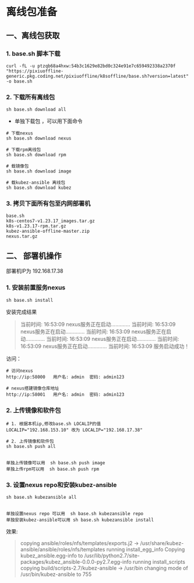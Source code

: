 # 离线包准备

## 一、离线包获取

### 1. base.sh 脚本下载
```shell
curl -fL -u ptzqb68a4hxw:54b3c1629e82bd0c324e91e7c659492338a2370f "https://pixiuoffline-generic.pkg.coding.net/pixiuoffline/k8soffline/base.sh?version=latest" -o base.sh
```

### 2. 下载所有离线包
```shell
sh base.sh download all
```

- 单独下载包 ，可以用下面命令

```shell
# 下载nexus
sh base.sh download nexus

# 下载rpm离线包 
sh base.sh download rpm

# 载镜像包
sh base.sh download image

# 载kubez-ansible 离线包
sh base.sh download kubez
```

### 3. 拷贝下面所有包至内网部署机
```shell
base.sh
k8s-centos7-v1.23.17_images.tar.gz
k8s-v1.23.17-rpm.tar.gz
kubez-ansible-offline-master.zip
nexus.tar.gz
```



## 二、 部署机操作

部署机IP为  192.168.17.38

### 1. 安装前置服务nexus

```shell
sh base.sh install
```
安装完成结果

> 当前时间: 16:53:09   nexus服务正在启动.............
当前时间: 16:53:09   nexus服务正在启动.............
当前时间: 16:53:09   nexus服务正在启动.............
当前时间: 16:53:09   nexus服务正在启动.............
当前时间: 16:53:09   nexus服务正在启动.............
 当前时间: 16:53:09 服务启动成功！


访问：
```shell
# 访问nexus
http://ip:58000   用户名: admin  密码: admin123

# nexus搭建镜像仓库地址
http://ip:58001   用户名: admin  密码: admin123
```

### 2. 上传镜像和软件包

```shell
# 1. 根据本机ip,修改base.sh LOCALIP的值
LOCALIP="192.168.153.10" 改为 LOCALIP="192.168.17.38"

# 2. 上传镜像和软件包
sh base.sh push all


单独上传镜像可以用  sh base.sh push image
单独上传rpm可以用  sh base.sh push rpm
```

### 3. 设置nexus repo和安装kubez-ansible

```shell
sh base.sh kubezansible all


单独设置nexus repo 可以用  sh base.sh kubezansible repo
单独安装kubez-ansible可以用 sh base.sh kubezansible install
```

效果:

> copying ansible/roles/nfs/templates/exports.j2 -> /usr/share/kubez-ansible/ansible/roles/nfs/templates
running install_egg_info
Copying kubez_ansible.egg-info to /usr/lib/python2.7/site-packages/kubez_ansible-0.0.0-py2.7.egg-info
running install_scripts
copying build/scripts-2.7/kubez-ansible -> /usr/bin
changing mode of /usr/bin/kubez-ansible to 755